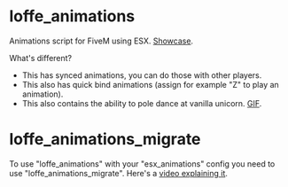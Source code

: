 # loffe_animations
Animations script for FiveM using ESX. [Showcase](https://streamable.com/oycxm).

What's different? 
* This has synced animations, you can do those with other players.
* This also has quick bind animations (assign for example "Z" to play an animation).
* This also contains the ability to pole dance at vanilla unicorn. [GIF](https://gyazo.com/49bd32194aa4fb53c673868550057b63).

# loffe_animations_migrate
To use "loffe_animations" with your "esx_animations" config you need to use "loffe_animations_migrate". Here's a [video explaining it](https://streamable.com/7zk23).
